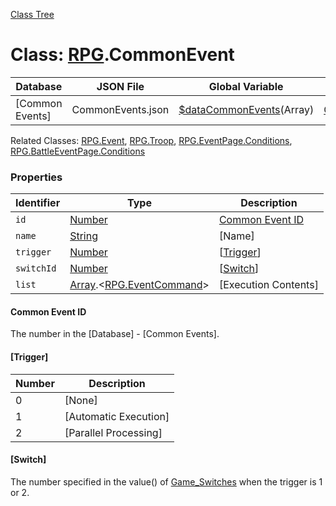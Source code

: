 [Class Tree](index.md)

# Class: [RPG](RPG.md).CommonEvent

| Database        | JSON File          | Global Variable                           | Object                     |
|-----------------|--------------------|------------------------------------------|----------------------------|
| [Common Events] | CommonEvents.json   | [$dataCommonEvents](global.md#datacommonevents-arrayrpgcommonevent)(Array) | [Game_CommonEvent](Game_CommonEvent.md) |

Related Classes: [RPG.Event](RPG.Event.md), [RPG.Troop](RPG.Troop.md), [RPG.EventPage.Conditions](RPG.EventPage.Conditions.md), [RPG.BattleEventPage.Conditions](RPG.BattleEventPage.Conditions.md)

### Properties

| Identifier  | Type                                      | Description                                                       |
|-------------|-------------------------------------------|-------------------------------------------------------------------|
| `id`        | [Number](Number.md)                      | [Common Event ID](RPG.CommonEvent.md#common-event-id)          |
| `name`      | [String](String.md)                      | [Name]                                                           |
| `trigger`   | [Number](Number.md)                      | [[Trigger](RPG.CommonEvent.md#trigger)]                         |
| `switchId`  | [Number](Number.md)                      | [[Switch](RPG.CommonEvent.md#switch)]                           |
| `list`      | [Array](Array.md).&lt;[RPG.EventCommand](RPG.EventCommand.md)&gt; | [Execution Contents]                                             |

#### Common Event ID
The number in the [Database] - [Common Events].

#### [Trigger]

| Number | Description   |
|--------|---------------|
| 0      | [None]       |
| 1      | [Automatic Execution] |
| 2      | [Parallel Processing] |

#### [Switch]
The number specified in the value() of [Game_Switches](Game_Switches.md) when the trigger is 1 or 2.
